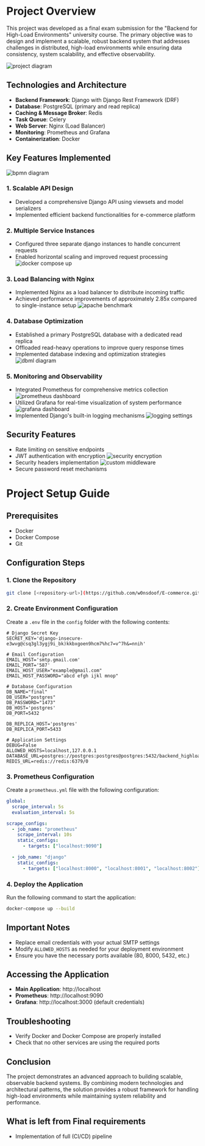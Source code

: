 # Project Overview
This project was developed as a final exam submission for the "Backend for High-Load Environments" university course. The primary objective was to design and implement a scalable, robust backend system that addresses challenges in distributed, high-load environments while ensuring data consistency, system scalability, and effective observability.

![project diagram](docs/images/image-1.png)
## Technologies and Architecture
- **Backend Framework**: Django with Django Rest Framework (DRF)
- **Database**: PostgreSQL (primary and read replica)
- **Caching & Message Broker**: Redis
- **Task Queue**: Celery
- **Web Server**: Nginx (Load Balancer)
- **Monitoring**: Prometheus and Grafana
- **Containerization**: Docker

## Key Features Implemented
![bpmn diagram](docs/images/image.png)

### 1. Scalable API Design
- Developed a comprehensive Django API using viewsets and model serializers
- Implemented efficient backend functionalities for e-commerce platform

### 2. Multiple Service Instances
- Configured three separate django instances to handle concurrent requests
- Enabled horizontal scaling and improved request processing
![docker compose up](docs/images/image-4.png)
### 3. Load Balancing with Nginx
- Implemented Nginx as a load balancer to distribute incoming traffic
- Achieved performance improvements of approximately 2.85x compared to single-instance setup
![apache benchmark](docs/images/image-3.png)
### 4. Database Optimization
- Established a primary PostgreSQL database with a dedicated read replica
- Offloaded read-heavy operations to improve query response times
- Implemented database indexing and optimization strategies
![dbml diagram](docs/images/image-2.png)

### 5. Monitoring and Observability
- Integrated Prometheus for comprehensive metrics collection
![prometheus dashboard](docs/images/image-6.png)
- Utilized Grafana for real-time visualization of system performance
![grafana dashboard](docs/images/image-5.png)
- Implemented Django's built-in logging mechanisms
![logging settings](docs/images/image-7.png)

## Security Features
- Rate limiting on sensitive endpoints
- JWT authentication with encryption
![security encryption](docs/images/image-9.png)
- Security headers implementation
![custom middleware](docs/images/image-8.png)
- Secure password reset mechanisms

# Project Setup Guide

## Prerequisites
- Docker
- Docker Compose
- Git

## Configuration Steps

### 1. Clone the Repository
```bash
git clone [<repository-url>](https://github.com/w0nsdoof/E-commerce.git)
```

### 2. Create Environment Configuration
Create a `.env` file in the `config` folder with the following contents:

```env
# Django Secret Key
SECRET_KEY='django-insecure-e3wvg@csq3gl3ygj9i_bk)kkbxgoen9hcm7%hc7=v^7h&=nnih'

# Email Configuration
EMAIL_HOST='smtp.gmail.com'
EMAIL_PORT='587'
EMAIL_HOST_USER="example@gmail.com"
EMAIL_HOST_PASSWORD="abcd efgh ijkl mnop"

# Database Configuration
DB_NAME="final"
DB_USER="postgres"
DB_PASSWORD="1473"
DB_HOST='postgres'
DB_PORT=5432

DB_REPLICA_HOST='postgres'
DB_REPLICA_PORT=5433

# Application Settings
DEBUG=False
ALLOWED_HOSTS=localhost,127.0.0.1
DATABASE_URL=postgres://postgres:postgres@postgres:5432/backend_highload
REDIS_URL=redis://redis:6379/0
```

### 3. Prometheus Configuration
Create a `prometheus.yml` file with the following configuration:

```yaml
global:
  scrape_interval: 5s
  evaluation_interval: 5s

scrape_configs:
  - job_name: "prometheus"
    scrape_interval: 10s
    static_configs:
      - targets: ["localhost:9090"]

  - job_name: "django"
    static_configs:
      - targets: ["localhost:8000", "localhost:8001", "localhost:8002"]
```

### 4. Deploy the Application
Run the following command to start the application:

```bash
docker-compose up --build
```

## Important Notes
- Replace email credentials with your actual SMTP settings
- Modify `ALLOWED_HOSTS` as needed for your deployment environment
- Ensure you have the necessary ports available (80, 8000, 5432, etc.)

## Accessing the Application
- **Main Application**: http://localhost
- **Prometheus**: http://localhost:9090
- **Grafana**: http://localhost:3000 (default credentials)

## Troubleshooting
- Verify Docker and Docker Compose are properly installed
- Check that no other services are using the required ports

## Conclusion
The project demonstrates an advanced approach to building scalable, observable backend systems. By combining modern technologies and architectural patterns, the solution provides a robust framework for handling high-load environments while maintaining system reliability and performance.

## What is left from Final requirements
- Implementation of full (CI/CD) pipeline
